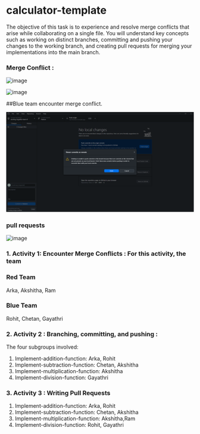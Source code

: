 # calculator-template

The objective of this task is to experience and resolve merge conflicts that arise while collaborating on a single file. You will understand key concepts such as working on distinct branches, committing and pushing your changes to the working branch, and creating pull requests for merging your implementations into the main branch. 


### Merge Conflict : 
![image](https://github.com/ICSI-518-Software-Engineering/working-together-team-8/assets/157652561/d0675d34-e923-440b-abf0-04a1149cc2c0)

![image](https://github.com/ICSI-518-Software-Engineering/working-together-team-8/assets/157652561/18e84abe-50f9-45c3-9ca9-cf4ba3dfe612)

  ##Blue team encounter merge conflict.

![Image Description](https://github.com/ICSI-518-Software-Engineering/working-together-team-8/blob/main/1.png)




### pull requests
![image](https://github.com/ICSI-518-Software-Engineering/working-together-team-8/assets/157652561/17d4d21a-d5c6-4437-ae4d-5fba5da5b74f)

### 1. Activity 1: Encounter Merge Conflicts : For this activity, the team

### Red Team
Arka, Akshitha, Ram

### Blue Team 
Rohit, Chetan, Gayathri

### 2. Activity 2 : Branching, committing, and pushing :
The four subgroups involved:
1. Implement-addition-function: Arka, Rohit
2. Implement-subtraction-function: Chetan, Akshitha
3. Implement-multiplication-function: Akshitha
4. Implement-division-function: Gayathri
   
### 3. Activity 3 : Writing Pull Requests
1. Implement-addition-function: Arka, Rohit
2. Implement-subtraction-function: Chetan, Akshitha
3. Implement-multiplication-function: Akshitha,Ram
4. Implement-division-function: Rohit, Gayathri
